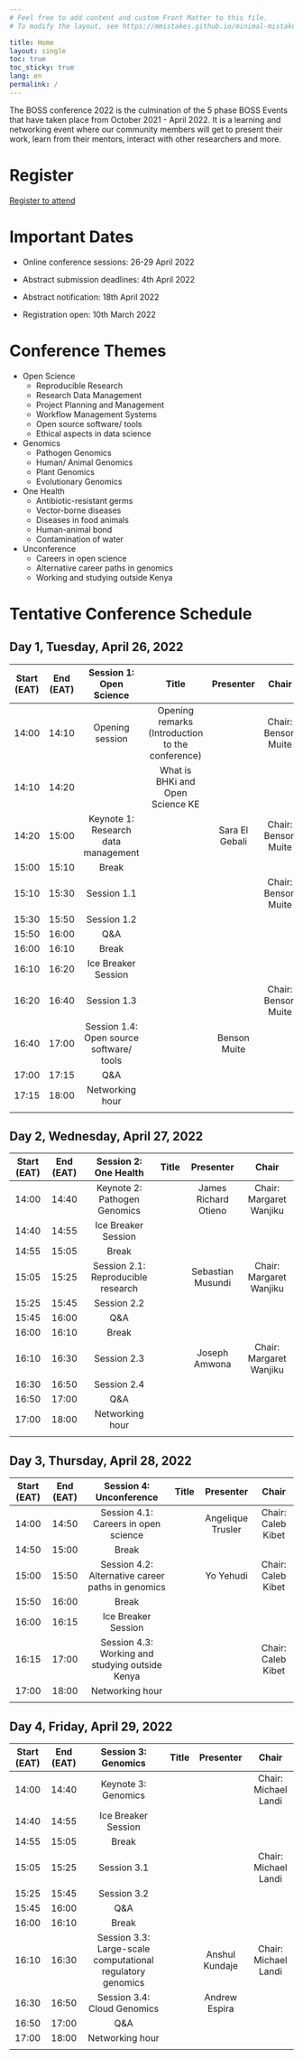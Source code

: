 ```yaml
---
# Feel free to add content and custom Front Matter to this file.
# To modify the layout, see https://mmistakes.github.io/minimal-mistakes/docs/layouts/

title: Home
layout: single
toc: true
toc_sticky: true
lang: en
permalink: /
---
```


The BOSS conference 2022 is the culmination of the 5 phase BOSS Events that have taken place from October 2021 - April 2022. 
It is a learning and networking event where our community members will get to present their work, learn from their mentors, 
interact with other researchers and more.

# Register

[Register to attend](https://events.zoom.us/ev/ANb6Jc2bYzHsLbGBjv3l1BpDLNHx2xsZ_34dgQV_YlQ9IguF1qUXozBxTOg_xLHqd4pEjhI)

# Important Dates

- Online conference sessions: 26-29 April 2022

- Abstract submission deadlines: 4th April 2022

- Abstract notification: 18th April 2022

- Registration open: 10th March 2022

# Conference Themes

- Open Science
    - Reproducible Research
    - Research Data Management
    - Project Planning and Management
    - Workflow Management Systems
    - Open source software/ tools
    - Ethical aspects in data science
- Genomics
    - Pathogen Genomics
    - Human/ Animal Genomics
    - Plant Genomics
    - Evolutionary Genomics
- One Health
    - Antibiotic-resistant germs
    - Vector-borne diseases
    - Diseases in food animals
    - Human-animal bond
    - Contamination of water
- Unconference
    - Careers in open science
    - Alternative career paths in genomics
    - Working and studying outside Kenya

# Tentative Conference Schedule

## Day 1, Tuesday, April 26, 2022

|Start (EAT)|End (EAT)|Session 1: Open Science|Title|Presenter|Chair|
|:---:|:---:|:---:|:---:|:---:|:---:|
|14:00|14:10|Opening session|Opening remarks (Introduction to the conference)| |Chair: Benson Muite|
|14:10|14:20| |What is BHKi and Open Science KE| | |
|14:20|15:00|Keynote 1: Research data management | | Sara El Gebali |Chair: Benson Muite|
|15:00|15:10|Break| | | |
|15:10|15:30|Session 1.1| | |Chair: Benson Muite|
|15:30|15:50|Session 1.2| | | |
|15:50|16:00|Q&A| | | |
|16:00|16:10|Break| | | |
|16:10|16:20|Ice Breaker Session| | | |
|16:20|16:40|Session 1.3| | |Chair: Benson Muite|
|16:40|17:00|Session 1.4: Open source software/ tools | | Benson Muite | |
|17:00|17:15|Q&A| | | |
|17:15|18:00|Networking hour| | | |
| | | | | | |

## Day 2, Wednesday, April 27, 2022

|Start (EAT)|End (EAT)|Session 2: One Health|Title|Presenter|Chair|
|:---:|:---:|:---:|:---:|:---:|:---:|
|14:00|14:40|Keynote 2: Pathogen Genomics| | James Richard Otieno |Chair: Margaret Wanjiku|
|14:40|14:55|Ice Breaker Session| | | |
|14:55|15:05|Break| | | |
|15:05|15:25|Session 2.1: Reproducible research | | Sebastian Musundi |Chair: Margaret Wanjiku|
|15:25|15:45|Session 2.2| | | |
|15:45|16:00 |Q&A| | | |
|16:00|16:10|Break| | | |
|16:10|16:30|Session 2.3| | Joseph Amwona |Chair: Margaret Wanjiku|
|16:30|16:50|Session 2.4| | | |
|16:50|17:00|Q&A| | | |
|17:00|18:00|Networking hour| | | |
| | | | | | |

## Day 3, Thursday, April 28, 2022

|Start (EAT)|End (EAT)|Session 4: Unconference|Title|Presenter|Chair|
|:---:|:---:|:---:|:---:|:---:|:---:|
|14:00|14:50|Session 4.1: Careers in open science| | Angelique Trusler |Chair: Caleb Kibet|
|14:50|15:00|Break| | | |
|15:00|15:50|Session 4.2: Alternative career paths in genomics| | Yo Yehudi |Chair: Caleb Kibet|
|15:50|16:00|Break| | | |
|16:00|16:15|Ice Breaker Session| | | |
|16:15|17:00|Session 4.3: Working and studying outside Kenya| | |Chair: Caleb Kibet|
|17:00|18:00|Networking hour| | | |
| | | | | | |

## Day 4, Friday, April 29, 2022

|Start (EAT)|End (EAT)|Session 3: Genomics|Title|Presenter|Chair|
|:---:|:---:|:---:|:---:|:---:|:---:|
|14:00|14:40|Keynote 3: Genomics| | |Chair: Michael Landi|
|14:40|14:55|Ice Breaker Session| | | |
|14:55|15:05|Break| | | |
|15:05|15:25|Session 3.1| | |Chair: Michael Landi|
|15:25|15:45|Session 3.2| | | |
|15:45|16:00|Q&A| | | |
|16:00|16:10|Break| | | |
|16:10|16:30|Session 3.3: Large-scale computational regulatory genomics| | Anshul Kundaje |Chair: Michael Landi|
|16:30|16:50|Session 3.4: Cloud Genomics| | Andrew Espira | |
|16:50|17:00|Q&A| | | |
|17:00|18:00|Networking hour| | | |
| | | | | | |

